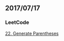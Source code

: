 ## 2017/07/17

### LeetCode

[22. Generate Parentheses](https://leetcode.com/problems/generate-parentheses/#/description)





